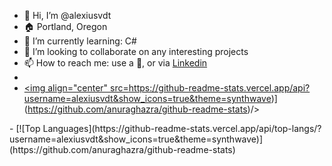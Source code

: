 - 👋 Hi, I’m @alexiusvdt
- 🏠 Portland, Oregon
- 🌱 I’m currently learning: C#
- 💞️ I’m looking to collaborate on any interesting projects
- 📫 How to reach me: use a 🔮, or via [Linkedin](https://www.linkedin.com/in/ajohns12/)
- <a href="https://github.com/anuraghazra/github-readme-stats">
- <img align="center" src=https://github-readme-stats.vercel.app/api?username=alexiusvdt&show_icons=true&theme=synthwave)](https://github.com/anuraghazra/github-readme-stats)/>
</a>       
- [![Top Languages](https://github-readme-stats.vercel.app/api/top-langs/?username=alexiusvdt&show_icons=true&theme=synthwave)](https://github.com/anuraghazra/github-readme-stats)

<!---
alexiusvdt/alexiusvdt is a ✨ special ✨ repository because its `README.md` (this file) appears on your GitHub profile.
You can click the Preview link to take a look at your changes.
--->
